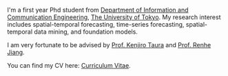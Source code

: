 I'm a first year Phd student from [Department of Information and Communication Engineering](https://www.i.u-tokyo.ac.jp/edu/course/ice/admission_e.shtml), [The University of Tokyo](https://www.u-tokyo.ac.jp/ja/index.html). My research interest includes spatial-temporal forecasting, time-series forecasting, spatial-temporal data mining, and foundation models.

I am very fortunate to be advised by [Prof. Kenjiro Taura](https://www.u-tokyo.ac.jp/focus/ja/people/people000415.html) and [Prof. Renhe Jiang](https://scholar.google.com/citations?user=Yo2lwasAAAAJ&hl=en). 

You can find my CV here: [Curriculum Vitae](../assets/Curriculum_Vitae.pdf).
